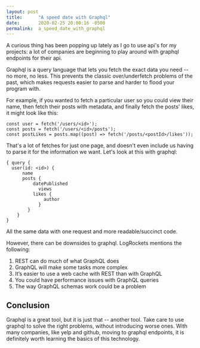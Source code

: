 ```yaml
---
layout: post
title:      "A speed date with Graphql"
date:       2020-02-25 20:00:16 -0500
permalink:  a_speed_date_with_graphql
---
```



A curious thing has been popping up lately as I go to use api's for my projects: a lot of companies are beginning to play around with graphql endpoints for their api.

Graphql is a query language that lets you fetch the exact data you need -- no more, no less. This prevents the classic over/underfetch problems of the past, which makes requests easier to parse and harder to flood your program with. 

For example, if you wanted to fetch a particular user so you could view their name, then fetch their posts with metadata, and finally fetch the posts' likes, it might look like this:

```
const user = fetch('/users/<id>');
const posts = fetch('/users/<id>/posts');
const postLikes = posts.map((post) => fetch('/posts/<postId>/likes'));
```

That's a lot of fetches for just one page, and doesn't even include us having to parse it for the information we want. Let's look at this with graphql:

```
{ query {
  user(id: <id>) {
	  name
	  posts {
		  datePublished
			views
		  likes {
			  author
			}
		}
	}
}
```

All the same data with one request and more readable/succinct code.

However, there can be downsides to graphql. LogRockets mentions the following: 
1. REST can do much of what GraphQL does
2. GraphQL will make some tasks more complex
3. It’s easier to use a web cache with REST than with GraphQL
4. You could have performance issues with GraphQL queries
5. The way GraphQL schemas work could be a problem

## Conclusion

Graphql is a great tool, but it is just that -- another tool. Take care to use graphql to solve the right problems, without introducing worse ones. With many companies, like yelp and github, moving to graphql endpoints, it is definitely worth learning the basics of this technology.

